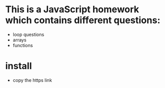 # This is a JavaScript homework which contains different questions:
* loop questions
* arrays
* functions 

# install
* copy the https link 
